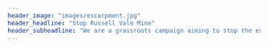 ```yaml
---
header_image: "images/escarpment.jpg"
header_headline: "Stop Russell Vale Mine"
header_subheadline: "We are a grassroots campaign aiming to stop the expansion of underground coal mining at Russell Vale Colliery."
---
```

